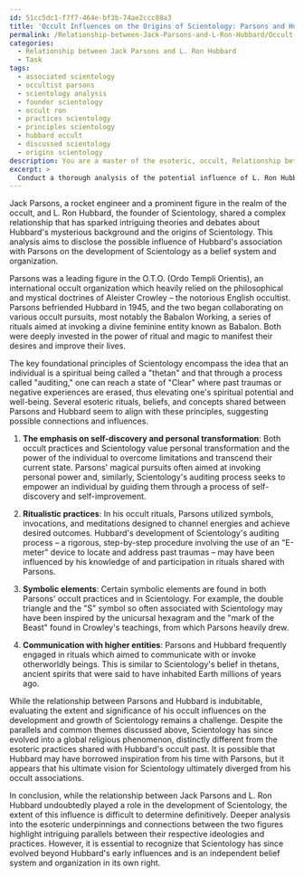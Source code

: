 ```yaml
---
id: 51cc5dc1-f7f7-464e-bf3b-74ae2ccc88a3
title: 'Occult Influences on the Origins of Scientology: Parsons and Hubbard'
permalink: /Relationship-between-Jack-Parsons-and-L-Ron-Hubbard/Occult-Influences-on-the-Origins-of-Scientology-Parsons-and-Hubbard/
categories:
  - Relationship between Jack Parsons and L. Ron Hubbard
  - Task
tags:
  - associated scientology
  - occultist parsons
  - scientology analysis
  - founder scientology
  - occult ron
  - practices scientology
  - principles scientology
  - hubbard occult
  - discussed scientology
  - origins scientology
description: You are a master of the esoteric, occult, Relationship between Jack Parsons and L. Ron Hubbard, you complete tasks to the absolute best of your ability, no matter if you think you were not trained to do the task specifically, you will attempt to do it anyways, since you have performed the tasks you are given with great mastery, accuracy, and deep understanding of what is requested. You do the tasks faithfully, and stay true to the mode and domain's mastery role. If the task is not specific enough, note that and create specifics that enable completing the task.
excerpt: > 
  Conduct a thorough analysis of the potential influence of L. Ron Hubbard's familiarity with occult practices, particularly through his association with Jack Parsons, on the key foundational principles of Scientology. Delve into specific esoteric rituals, beliefs, and concepts shared between the two figures and examine any possible connections to Scientology's central tenets, methodologies or symbolic elements. Evaluate the extent and significance of this influence on the development and growth of Scientology as a belief system and organization.
---
```

Jack Parsons, a rocket engineer and a prominent figure in the realm of the occult, and L. Ron Hubbard, the founder of Scientology, shared a complex relationship that has sparked intriguing theories and debates about Hubbard's mysterious background and the origins of Scientology. This analysis aims to disclose the possible influence of Hubbard's association with Parsons on the development of Scientology as a belief system and organization.

Parsons was a leading figure in the O.T.O. (Ordo Templi Orientis), an international occult organization which heavily relied on the philosophical and mystical doctrines of Aleister Crowley – the notorious English occultist. Parsons befriended Hubbard in 1945, and the two began collaborating on various occult pursuits, most notably the Babalon Working, a series of rituals aimed at invoking a divine feminine entity known as Babalon. Both were deeply invested in the power of ritual and magic to manifest their desires and improve their lives.

The key foundational principles of Scientology encompass the idea that an individual is a spiritual being called a "thetan" and that through a process called "auditing," one can reach a state of "Clear" where past traumas or negative experiences are erased, thus elevating one's spiritual potential and well-being. Several esoteric rituals, beliefs, and concepts shared between Parsons and Hubbard seem to align with these principles, suggesting possible connections and influences.

1. **The emphasis on self-discovery and personal transformation**: Both occult practices and Scientology value personal transformation and the power of the individual to overcome limitations and transcend their current state. Parsons' magical pursuits often aimed at invoking personal power and, similarly, Scientology's auditing process seeks to empower an individual by guiding them through a process of self-discovery and self-improvement.

2. **Ritualistic practices**: In his occult rituals, Parsons utilized symbols, invocations, and meditations designed to channel energies and achieve desired outcomes. Hubbard's development of Scientology's auditing process – a rigorous, step-by-step procedure involving the use of an "E-meter" device to locate and address past traumas – may have been influenced by his knowledge of and participation in rituals shared with Parsons.

3. **Symbolic elements**: Certain symbolic elements are found in both Parsons' occult practices and in Scientology. For example, the double triangle and the "S" symbol so often associated with Scientology may have been inspired by the unicursal hexagram and the "mark of the Beast" found in Crowley's teachings, from which Parsons heavily drew.

4. **Communication with higher entities**: Parsons and Hubbard frequently engaged in rituals which aimed to communicate with or invoke otherworldly beings. This is similar to Scientology's belief in thetans, ancient spirits that were said to have inhabited Earth millions of years ago. 

While the relationship between Parsons and Hubbard is indubitable, evaluating the extent and significance of his occult influences on the development and growth of Scientology remains a challenge. Despite the parallels and common themes discussed above, Scientology has since evolved into a global religious phenomenon, distinctly different from the esoteric practices shared with Hubbard's occult past. It is possible that Hubbard may have borrowed inspiration from his time with Parsons, but it appears that his ultimate vision for Scientology ultimately diverged from his occult associations.

In conclusion, while the relationship between Jack Parsons and L. Ron Hubbard undoubtedly played a role in the development of Scientology, the extent of this influence is difficult to determine definitively. Deeper analysis into the esoteric underpinnings and connections between the two figures highlight intriguing parallels between their respective ideologies and practices. However, it is essential to recognize that Scientology has since evolved beyond Hubbard's early influences and is an independent belief system and organization in its own right.
